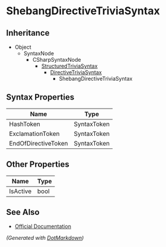 # ShebangDirectiveTriviaSyntax

## Inheritance

* Object
  * SyntaxNode
    * CSharpSyntaxNode
      * [StructuredTriviaSyntax](StructuredTriviaSyntax.md)
        * [DirectiveTriviaSyntax](DirectiveTriviaSyntax.md)
          * ShebangDirectiveTriviaSyntax

## Syntax Properties

| Name                | Type        |
| ------------------- | ----------- |
| HashToken           | SyntaxToken |
| ExclamationToken    | SyntaxToken |
| EndOfDirectiveToken | SyntaxToken |

## Other Properties

| Name     | Type |
| -------- | ---- |
| IsActive | bool |

## See Also

* [Official Documentation](https://docs.microsoft.com/en-us/dotnet/api/microsoft.codeanalysis.csharp.syntax.shebangdirectivetriviasyntax)


*\(Generated with [DotMarkdown](http://github.com/JosefPihrt/DotMarkdown)\)*
